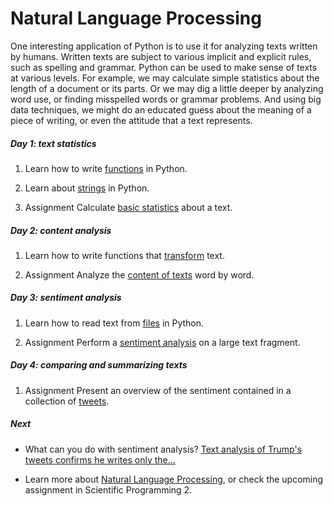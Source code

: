 # Natural Language Processing

One interesting application of Python is to use it for analyzing texts written by humans. Written texts are subject to various implicit and explicit rules, such as spelling and grammar. Python can be used to make sense of texts at various levels. For example, we may calculate simple statistics about the length of a document or its parts. Or we may dig a little deeper by analyzing word use, or finding misspelled words or grammar problems. And using big data techniques, we might do an educated guess about the meaning of a piece of writing, or even the attitude that a text represents.

##### Day 1: text statistics

1. Learn how to write [functions](/language/functions) in Python.

2. Learn about [strings](/language/strings) in Python.

3. <span class="badge badge-primary">Assignment</span> Calculate [basic statistics](/language/statistics) about a text.

##### Day 2: content analysis

1. Learn how to write functions that [transform](/language/transform) text.

2. <span class="badge badge-primary">Assignment</span> Analyze the [content of texts](/language/content) word by word.

##### Day 3: sentiment analysis

1. Learn how to read text from [files](/language/files) in Python.

2. <span class="badge badge-primary">Assignment</span> Perform a [sentiment analysis](/language/sentiment) on a large text fragment.

##### Day 4: comparing and summarizing texts

1. <span class="badge badge-primary">Assignment</span> Present an overview of the sentiment contained in a collection of [tweets](/language/tweets).

##### Next

- What can you do with sentiment analysis? [Text analysis of Trump's tweets confirms he writes only the...](http://varianceexplained.org/r/trump-tweets/)

- Learn more about [Natural Language Processing](http://www.ling.helsinki.fi/kit/2008s/clt231/nltk-0.9.5/doc/en/book.html), or check the upcoming assignment in Scientific Programming 2.
